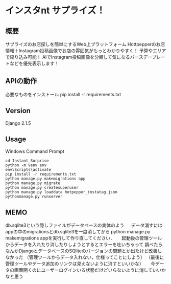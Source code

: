 # インスタnt サプライズ！

## 概要
サプライズのお店探しを簡単にするWeb上プラットフォーム
Hottpepperのお店情報＋Instagram投稿画像でお店の雰囲気がもっとわかりやすく！
予算やエリアで絞り込み可能！ AIでInstagram投稿画像を分類して気になるバースデープレートなどを優先表示します！

## APIの動作
必要なものをインストール
pip install -r requirements.txt

## Version
Django 2.1.5

## Usage

Windows Command Prompt

```
cd Instant_Surprise
python -m venv env
env\Scripts\activate
pip install -r requirements.txt
python manage.py makemigrations app
python manage.py migrate
python manage.py createsuperuser
python manage.py loaddata hotpepper_instatag.json
pythonmanage.py runserver
```

## MEMO
db.sqlite3という隠しファイルがデータベースの実体のよう
　
データ消すにはappの中のmigrationsとdb.sqlite3を一度消してから
python manage.py makemigrations appを実行して作り直してください．
　
起動後の管理ツールからデータを入れたり消したりしようとするとエラーを吐いちゃって
調べたらなんかDjangoとデータベースのSQliteのバージョンの問題とか出たけど改善しなかった
（管理ツールからデータ入れない，仕様ってことにしよう）
（最後に管理ツールやデータ追加のリンクは見えないように消すといいかな）
　
今データの画面開くのにユーザーログインいる状態だけどいらないように消していいかなと思う
